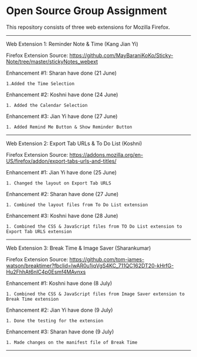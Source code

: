 # Open Source Group Assignment
This repository consists of three web extensions for Mozilla Firefox.

--------------------------------------------------------------------------
Web Extension 1: Reminder Note & Time (Kang Jian Yi)

Firefox Extension Source: https://github.com/MayBaraniKoKo/Sticky-Note/tree/master/stickyNotes_webext

Enhancement #1: Sharan have done (21 June)
  
    1.Added the Time Selection
    
Enhancement #2: Koshni have done (24 June)
  
    1. Added the Calendar Selection
    
Enhancement #3: Jian Yi have done (27 June)

    1. Added Remind Me Button & Show Reminder Button
--------------------------------------------------------------------------

Web Extension 2: Export Tab URLs & To Do List (Koshni)

Firefox Extension Source: https://addons.mozilla.org/en-US/firefox/addon/export-tabs-urls-and-titles/

Enhancement #1: Jian Yi have done (25 June)

    1. Changed the layout on Export Tab URLS
    
Enhancement #2: Sharan have done (27 June) 
    
    1. Combined the layout files from To Do List extension
    
Enhancement #3: Koshni have done (28 June)
    
    1. Combined the CSS & JavaScript files from TO Do List extension to Export Tab URLS extension
-------------------------------------------------------------------------

Web Extension 3: Break Time & Image Saver (Sharankumar)

Firefox Extension Source: https://github.com/tom-james-watson/breaktimer?fbclid=IwAR0u1jqVgS4KC_711QC162DT20-kHrfG-Hu2FhhAt6nlC4p0Esmf4MAvnxs

Enhancement #1: Koshni have done (8 July)

    1. Combined the CSS & JavaScript files from Image Saver extension to Break Time extension
    
Enhancement #2: Jian Yi have done (9 July)

    1. Done the testing for the extension
    
Enhancement #3: Sharan have done (9 July)

    1. Made changes on the manifest file of Break Time
    
------------------------------------------------------------------------
